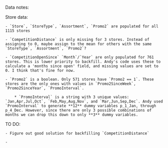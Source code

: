 Data notes:

Store data:

	- `Store`, `StoreType`, `Assortment`, `Promo2` are populated for all 1115 stores

	- `CompetitionDistance` is only missing for 3 stores. Instead of assigning to 0, maybe assign to the mean for others with the same `StoreType`, `Assortment`, `Promo2`?

	- `CompetitionOpenSince` `Month`/`Year` are only populated for 761 stores. This is lower priority to backfill. Andy's code uses these to calculate a 'months since open' field, and missing values are set to 0. I think that's fine for now.

	- `Promo2` is a boolean. Only 571 stores have `Promo2 == 1`. These stores are the only ones with values in `Promo2SinceWeek`, `Promo2SinceYear`, `PromoInterval`.

		* `PromoInterval` is a string with 3 unique values: `Jan,Apr,Jul,Oct`, `Feb,May,Aug,Nov`, and `Mar,Jun,Sep,Dec`. Andy used `PromoInterval` to generate **12** dummy variables p_1_Jan, through p_4_Dec. However, since there are only 3 possible combinations of months we can drop this down to only **3** dummy variables.



TO DO: 

	- Figure out good solution for backfilling `CompetitionDistance`

	- 